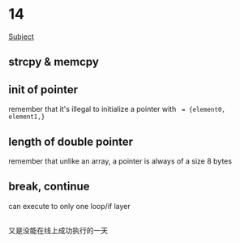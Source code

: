 # 14

[Subject](https://leetcode-cn.com/problems/longest-common-prefix/)

## strcpy & memcpy



## init of pointer

remember that it's illegal to initialize a pointer with ` = {element0, element1,}`

## length of double pointer

remember that unlike an array, a pointer is always of a size 8 bytes

## break, continue

can execute to only one loop/if layer

##

又是没能在线上成功执行的一天